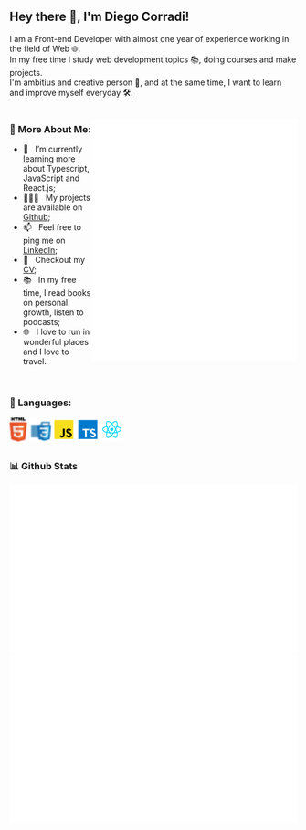 ## Hey there 👋, I'm Diego Corradi!


I am a Front-end Developer with almost one year of experience working in the field of Web 🌐.<br>
In my free time I study web development topics 📚, doing courses and make projects.<br>
I'm ambitius and creative person 🎨, and at the same time, I want to learn and improve myself everyday 🛠️.
<br/><br/>

<img align="right" alt="GIF" src="https://github.com/diecorra/diecorra/blob/main/assets/web-dev.gif" width="360px"/>

### 🧐 More About Me:

- 🌱 &nbsp; I’m currently learning more about Typescript, JavaScript and React.js; 
- 👨🏻‍💻 &nbsp; My projects are available on [Github](https://github.com/diecorra?tab=repositories);
- 📫 &nbsp; Feel free to ping me on [LinkedIn](https://www.linkedin.com/in/diegocorradi);
- 📝 &nbsp; Checkout my [CV](https://drive.google.com/file/d/1-D_18gJHDCRSfbZaI6Xrn33hg1Wc8a6T/view?usp=sharing);
- 📚 &nbsp; In my free time, I read books on personal growth, listen to podcasts;
- 🌐 &nbsp; I love to run in wonderful places and I love to travel.

<br>

### 🔨 Languages:

<a href="https://developer.mozilla.org/en-US/docs/Web/HTML" target="_blank"><img align="left" alt="HTML5" height ="42px" src="https://github.com/diecorra/diecorra/blob/main/assets/html-5.svg"></a>
<a href="https://developer.mozilla.org/en-US/docs/Web/CSS" target="_blank"><img align="left" alt="CSS3" height ="42px" src="https://github.com/diecorra/diecorra/blob/main/assets/css.svg"></a>
<a href="https://developer.mozilla.org/en-US/docs/Web/JavaScript" target="_blank"> <img align="left" alt="JavaScript" height ="42px"  src="https://github.com/diecorra/diecorra/blob/main/assets/javascript.svg"> </a>
<a href="https://www.typescriptlang.org/" target="_blank"><img align="left" alt="Typescript" height ="42px" src="https://github.com/diecorra/diecorra/blob/main/assets/typescript.svg"></a>
<a href="https://reactjs.org/" target="_blank"> <img align="left" alt="React" height ="42px" src="https://github.com/diecorra/diecorra/blob/main/assets/react.svg"></a>

<br><br><br>

### 📊 Github Stats


![Stats Overview](https://raw.githubusercontent.com/diecorra/github-stats/master/generated/overview.svg#gh-dark-mode-only)
![Most Used Languages](https://raw.githubusercontent.com/diecorra/github-stats/master/generated/languages.svg#gh-dark-mode-only)

